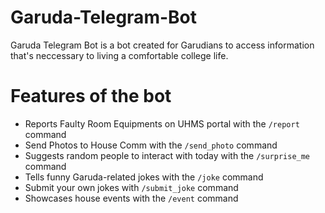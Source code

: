 # Garuda-Telegram-Bot
Garuda Telegram Bot is a bot created for Garudians to access information that's neccessary to living a comfortable college life. 

# Features of the bot 

* Reports Faulty Room Equipments on UHMS portal with the `/report` command
* Send Photos to House Comm with the `/send_photo` command 
* Suggests random people to interact with today with the `/surprise_me` command 
* Tells funny Garuda-related jokes with the `/joke` command 
* Submit your own jokes with `/submit_joke` command
* Showcases house events with the `/event` command


